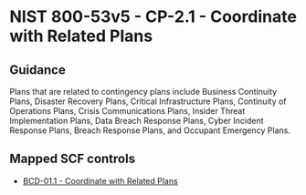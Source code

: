 # NIST 800-53v5 - CP-2.1 - Coordinate with Related Plans
## Guidance
Plans that are related to contingency plans include Business Continuity Plans, Disaster Recovery Plans, Critical Infrastructure Plans, Continuity of Operations Plans, Crisis Communications Plans, Insider Threat Implementation Plans, Data Breach Response Plans, Cyber Incident Response Plans, Breach Response Plans, and Occupant Emergency Plans.
## Mapped SCF controls
- [BCD-01.1 - Coordinate with Related Plans](../scf/bcd-011-coordinatewithrelatedplans.md)